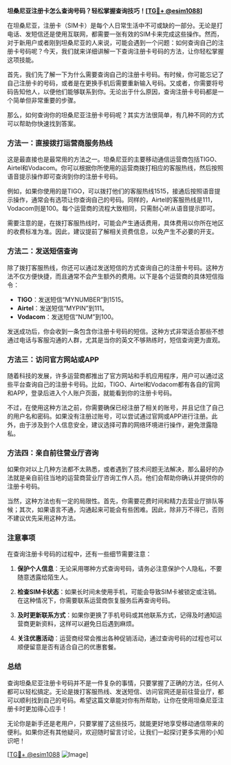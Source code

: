 **坦桑尼亚注册卡怎么查询号码？轻松掌握查询技巧！[[TG💪+ @esim1088](https://t.me/s/esim1088)]**

在坦桑尼亚，注册卡（SIM卡）是每个人日常生活中不可或缺的一部分。无论是打电话、发短信还是使用互联网，都需要一张有效的SIM卡来完成这些操作。然而，对于新用户或者刚到坦桑尼亚的人来说，可能会遇到一个问题：如何查询自己的注册卡号码呢？今天，我们就来详细讲解一下查询注册卡号码的方法，让你轻松掌握这项技能。

首先，我们先了解一下为什么需要查询自己的注册卡号码。有时候，你可能忘记了自己注册卡的号码，或者是在更换手机后需要重新输入号码。又或者，你需要将号码告知他人，以便他们能够联系到你。无论出于什么原因，查询注册卡号码都是一个简单但非常重要的步骤。

那么，如何查询你的坦桑尼亚注册卡号码呢？其实方法很简单，有几种不同的方式可以帮助你快速找到答案。

### 方法一：直接拨打运营商服务热线

这是最直接也是最常用的方法之一。坦桑尼亚的主要移动通信运营商包括TIGO、Airtel和Vodacom。你可以根据你所使用的运营商拨打相应的客服热线，然后按照语音提示操作即可查询到你的注册卡号码。

例如，如果你使用的是TIGO，可以拨打他们的客服热线1515，接通后按照语音提示操作，通常会有选项让你查询自己的号码。同样的，Airtel的客服热线是111，Vodacom则是100。每个运营商的流程大致相同，只需耐心听从语音提示即可。

需要注意的是，在拨打客服热线时，可能会产生通话费用，具体费用以你所在地区的收费标准为准。因此，建议提前了解相关资费信息，以免产生不必要的开支。

### 方法二：发送短信查询

除了拨打客服热线，你还可以通过发送短信的方式查询自己的注册卡号码。这种方法不仅方便快捷，而且通常不会产生额外的费用。以下是各个运营商的具体短信指令：

- **TIGO**：发送短信“MYNUMBER”到1515。
- **Airtel**：发送短信“MYPIN”到111。
- **Vodacom**：发送短信“NUM”到100。

发送成功后，你会收到一条包含你注册卡号码的短信。这种方式非常适合那些不想通过电话与客服沟通的人群，尤其是当你的英文不够熟练时，短信查询更为直观。

### 方法三：访问官方网站或APP

随着科技的发展，许多运营商都推出了官方网站和手机应用程序，用户可以通过这些平台查询自己的注册卡号码。比如，TIGO、Airtel和Vodacom都有各自的官网和APP，登录后进入个人账户页面，就能看到你的注册卡号码。

不过，在使用这种方法之前，你需要确保已经注册了相关的账号，并且记住了自己的用户名和密码。如果没有注册过账号，可以尝试通过官网或APP进行注册。此外，由于涉及到个人信息安全，建议选择可靠的网络环境进行操作，避免泄露隐私。

### 方法四：亲自前往营业厅咨询

如果你对以上几种方法都不太熟悉，或者遇到了技术问题无法解决，那么最好的办法就是亲自前往当地的运营商营业厅咨询工作人员。他们会帮助你确认并提供你的注册卡号码。

当然，这种方法也有一定的局限性。首先，你需要花费时间和精力去营业厅排队等候；其次，如果语言不通，沟通起来可能会有些困难。因此，除非万不得已，否则不建议优先采用这种方法。

### 注意事项

在查询注册卡号码的过程中，还有一些细节需要注意：

1. **保护个人信息**：无论采用哪种方式查询号码，请务必注意保护个人隐私，不要随意透露给陌生人。
   
2. **检查SIM卡状态**：如果长时间未使用手机，可能会导致SIM卡被锁定或注销。在这种情况下，你需要联系运营商恢复服务后再查询号码。

3. **及时更新联系方式**：如果你更换了手机号码或其他联系方式，记得及时通知运营商更新资料，这样可以避免日后遇到麻烦。

4. **关注优惠活动**：运营商经常会推出各种促销活动，通过查询号码的过程也可以顺便留意是否有适合自己的优惠套餐。

### 总结

查询坦桑尼亚注册卡号码并不是一件复杂的事情，只要掌握了正确的方法，任何人都可以轻松搞定。无论是拨打客服热线、发送短信、访问官网还是前往营业厅，都可以顺利找到自己的号码。希望这篇文章能对你有所帮助，让你在使用坦桑尼亚注册卡时更加得心应手！

无论你是新手还是老用户，只要掌握了这些技巧，就能更好地享受移动通信带来的便利。如果你还有其他疑问，欢迎随时留言讨论，让我们一起探讨更多实用的小知识吧！

[[TG💪+ @esim1088](https://t.me/s/esim1088) ![Image](https://i.postimg.cc/4NQfJmqS/Snipaste-2025-05-13-00-14-12.png)]